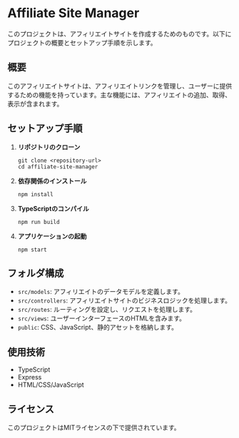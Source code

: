 # Affiliate Site Manager

このプロジェクトは、アフィリエイトサイトを作成するためのものです。以下にプロジェクトの概要とセットアップ手順を示します。

## 概要

このアフィリエイトサイトは、アフィリエイトリンクを管理し、ユーザーに提供するための機能を持っています。主な機能には、アフィリエイトの追加、取得、表示が含まれます。

## セットアップ手順

1. **リポジトリのクローン**
   ```
   git clone <repository-url>
   cd affiliate-site-manager
   ```

2. **依存関係のインストール**
   ```
   npm install
   ```

3. **TypeScriptのコンパイル**
   ```
   npm run build
   ```

4. **アプリケーションの起動**
   ```
   npm start
   ```

## フォルダ構成

- `src/models`: アフィリエイトのデータモデルを定義します。
- `src/controllers`: アフィリエイトサイトのビジネスロジックを処理します。
- `src/routes`: ルーティングを設定し、リクエストを処理します。
- `src/views`: ユーザーインターフェースのHTMLを含みます。
- `public`: CSS、JavaScript、静的アセットを格納します。

## 使用技術

- TypeScript
- Express
- HTML/CSS/JavaScript

## ライセンス

このプロジェクトはMITライセンスの下で提供されています。